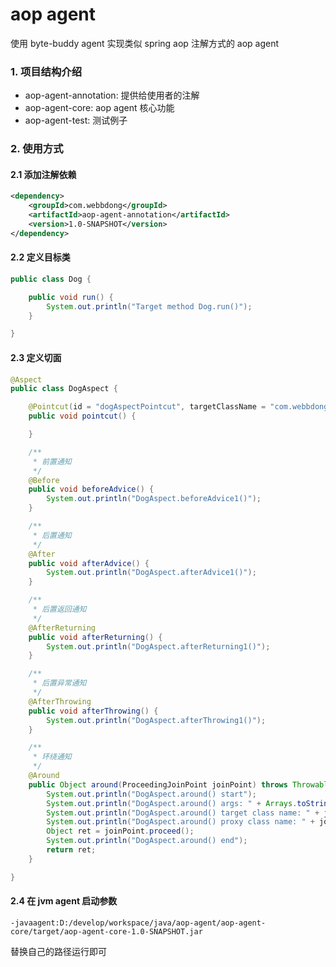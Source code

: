 # aop agent
使用 byte-buddy agent 实现类似 spring aop 注解方式的 aop agent

### 1. 项目结构介绍
- aop-agent-annotation: 提供给使用者的注解
- aop-agent-core: aop agent 核心功能
- aop-agent-test: 测试例子

### 2. 使用方式
#### 2.1 添加注解依赖
```xml
<dependency>
    <groupId>com.webbdong</groupId>
    <artifactId>aop-agent-annotation</artifactId>
    <version>1.0-SNAPSHOT</version>
</dependency>
```

#### 2.2 定义目标类
```java
public class Dog {

    public void run() {
        System.out.println("Target method Dog.run()");
    }

}
```

#### 2.3 定义切面
```java
@Aspect
public class DogAspect {

    @Pointcut(id = "dogAspectPointcut", targetClassName = "com.webbdong.aop.agent.test.bean.Dog")
    public void pointcut() {

    }

    /**
     * 前置通知
     */
    @Before
    public void beforeAdvice() {
        System.out.println("DogAspect.beforeAdvice1()");
    }

    /**
     * 后置通知
     */
    @After
    public void afterAdvice() {
        System.out.println("DogAspect.afterAdvice1()");
    }

    /**
     * 后置返回通知
     */
    @AfterReturning
    public void afterReturning() {
        System.out.println("DogAspect.afterReturning1()");
    }

    /**
     * 后置异常通知
     */
    @AfterThrowing
    public void afterThrowing() {
        System.out.println("DogAspect.afterThrowing1()");
    }

    /**
     * 环绕通知
     */
    @Around
    public Object around(ProceedingJoinPoint joinPoint) throws Throwable {
        System.out.println("DogAspect.around() start");
        System.out.println("DogAspect.around() args: " + Arrays.toString(joinPoint.getArgs()));
        System.out.println("DogAspect.around() target class name: " + joinPoint.getTarget().getClass().getName());
        System.out.println("DogAspect.around() proxy class name: " + joinPoint.getThis().getClass().getName());
        Object ret = joinPoint.proceed();
        System.out.println("DogAspect.around() end");
        return ret;
    }

}
```

#### 2.4 在 jvm agent 启动参数
```
-javaagent:D:/develop/workspace/java/aop-agent/aop-agent-core/target/aop-agent-core-1.0-SNAPSHOT.jar
```

替换自己的路径运行即可